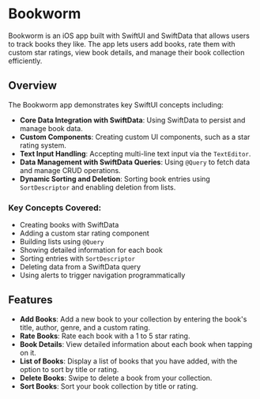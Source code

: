 # Bookworm

Bookworm is an iOS app built with SwiftUI and SwiftData that allows users to track books they like. The app lets users add books, rate them with custom star ratings, view book details, and manage their book collection efficiently.

## Overview

The Bookworm app demonstrates key SwiftUI concepts including:

- **Core Data Integration with SwiftData**: Using SwiftData to persist and manage book data.
- **Custom Components**: Creating custom UI components, such as a star rating system.
- **Text Input Handling**: Accepting multi-line text input via the `TextEditor`.
- **Data Management with SwiftData Queries**: Using `@Query` to fetch data and manage CRUD operations.
- **Dynamic Sorting and Deletion**: Sorting book entries using `SortDescriptor` and enabling deletion from lists.

### Key Concepts Covered:
- Creating books with SwiftData
- Adding a custom star rating component
- Building lists using `@Query`
- Showing detailed information for each book
- Sorting entries with `SortDescriptor`
- Deleting data from a SwiftData query
- Using alerts to trigger navigation programmatically

## Features

- **Add Books**: Add a new book to your collection by entering the book's title, author, genre, and a custom rating.
- **Rate Books**: Rate each book with a 1 to 5 star rating.
- **Book Details**: View detailed information about each book when tapping on it.
- **List of Books**: Display a list of books that you have added, with the option to sort by title or rating.
- **Delete Books**: Swipe to delete a book from your collection.
- **Sort Books**: Sort your book collection by title or rating.
